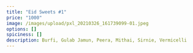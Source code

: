 ```yaml
---
title: "Eid Sweets #1"
price: "1000"
image: /images/upload/pxl_20210326_161739099-01.jpeg
options: []
spiciness: []
description: Burfi, Gulab Jamun, Peera, Mithai, Sirnie, Vermicelli
---
```

